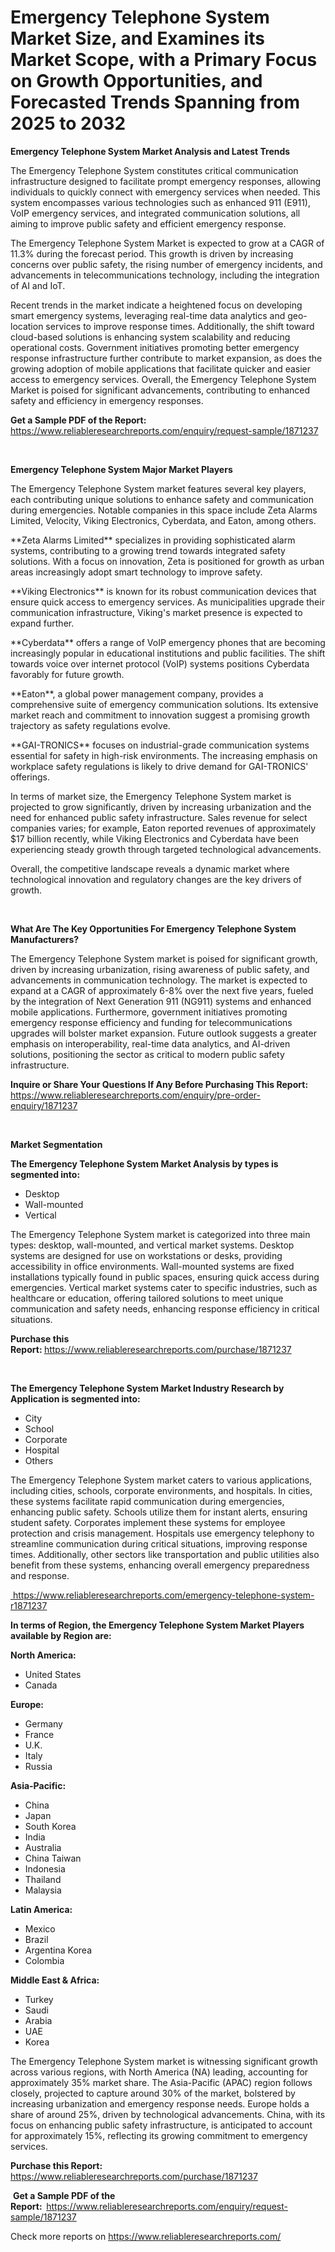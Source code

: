 <p><h1>Emergency Telephone System Market Size, and Examines its Market Scope, with a Primary Focus on Growth Opportunities, and Forecasted Trends Spanning from 2025 to 2032</h1></p><p><strong>Emergency Telephone System Market Analysis and Latest Trends</strong></p>
<p><p>The Emergency Telephone System constitutes critical communication infrastructure designed to facilitate prompt emergency responses, allowing individuals to quickly connect with emergency services when needed. This system encompasses various technologies such as enhanced 911 (E911), VoIP emergency services, and integrated communication solutions, all aiming to improve public safety and efficient emergency response.</p><p>The Emergency Telephone System Market is expected to grow at a CAGR of 11.3% during the forecast period. This growth is driven by increasing concerns over public safety, the rising number of emergency incidents, and advancements in telecommunications technology, including the integration of AI and IoT. </p><p>Recent trends in the market indicate a heightened focus on developing smart emergency systems, leveraging real-time data analytics and geo-location services to improve response times. Additionally, the shift toward cloud-based solutions is enhancing system scalability and reducing operational costs. Government initiatives promoting better emergency response infrastructure further contribute to market expansion, as does the growing adoption of mobile applications that facilitate quicker and easier access to emergency services. Overall, the Emergency Telephone System Market is poised for significant advancements, contributing to enhanced safety and efficiency in emergency responses.</p></p>
<p><strong>Get a Sample PDF of the Report:&nbsp;</strong> <a href="https://www.reliableresearchreports.com/enquiry/request-sample/1871237?utm_campaign=2199&utm_medium=2&utm_source=Github&utm_content=ia&utm_term=23022025&utm_id=emergency-telephone-system">https://www.reliableresearchreports.com/enquiry/request-sample/1871237</a></p>
<p>&nbsp;</p>
<p><strong>Emergency Telephone System Major Market Players</strong></p>
<p><p>The Emergency Telephone System market features several key players, each contributing unique solutions to enhance safety and communication during emergencies. Notable companies in this space include Zeta Alarms Limited, Velocity, Viking Electronics, Cyberdata, and Eaton, among others.</p><p>**Zeta Alarms Limited** specializes in providing sophisticated alarm systems, contributing to a growing trend towards integrated safety solutions. With a focus on innovation, Zeta is positioned for growth as urban areas increasingly adopt smart technology to improve safety.</p><p>**Viking Electronics** is known for its robust communication devices that ensure quick access to emergency services. As municipalities upgrade their communication infrastructure, Viking's market presence is expected to expand further.</p><p>**Cyberdata** offers a range of VoIP emergency phones that are becoming increasingly popular in educational institutions and public facilities. The shift towards voice over internet protocol (VoIP) systems positions Cyberdata favorably for future growth.</p><p>**Eaton**, a global power management company, provides a comprehensive suite of emergency communication solutions. Its extensive market reach and commitment to innovation suggest a promising growth trajectory as safety regulations evolve.</p><p>**GAI-TRONICS** focuses on industrial-grade communication systems essential for safety in high-risk environments. The increasing emphasis on workplace safety regulations is likely to drive demand for GAI-TRONICS' offerings.</p><p>In terms of market size, the Emergency Telephone System market is projected to grow significantly, driven by increasing urbanization and the need for enhanced public safety infrastructure. Sales revenue for select companies varies; for example, Eaton reported revenues of approximately $17 billion recently, while Viking Electronics and Cyberdata have been experiencing steady growth through targeted technological advancements.</p><p>Overall, the competitive landscape reveals a dynamic market where technological innovation and regulatory changes are the key drivers of growth.</p></p>
<p>&nbsp;</p>
<p><strong>What Are The Key Opportunities For Emergency Telephone System Manufacturers?</strong></p>
<p><p>The Emergency Telephone System market is poised for significant growth, driven by increasing urbanization, rising awareness of public safety, and advancements in communication technology. The market is expected to expand at a CAGR of approximately 6-8% over the next five years, fueled by the integration of Next Generation 911 (NG911) systems and enhanced mobile applications. Furthermore, government initiatives promoting emergency response efficiency and funding for telecommunications upgrades will bolster market expansion. Future outlook suggests a greater emphasis on interoperability, real-time data analytics, and AI-driven solutions, positioning the sector as critical to modern public safety infrastructure.</p></p>
<p><strong>Inquire or Share Your Questions If Any Before Purchasing This Report:</strong> <a href="https://www.reliableresearchreports.com/enquiry/pre-order-enquiry/1871237?utm_campaign=2199&utm_medium=2&utm_source=Github&utm_content=ia&utm_term=23022025&utm_id=emergency-telephone-system">https://www.reliableresearchreports.com/enquiry/pre-order-enquiry/1871237</a></p>
<p>&nbsp;</p>
<p><strong>Market Segmentation</strong></p>
<p><strong>The Emergency Telephone System Market Analysis by types is segmented into:</strong></p>
<p><ul><li>Desktop</li><li>Wall-mounted</li><li>Vertical</li></ul></p>
<p><p>The Emergency Telephone System market is categorized into three main types: desktop, wall-mounted, and vertical market systems. Desktop systems are designed for use on workstations or desks, providing accessibility in office environments. Wall-mounted systems are fixed installations typically found in public spaces, ensuring quick access during emergencies. Vertical market systems cater to specific industries, such as healthcare or education, offering tailored solutions to meet unique communication and safety needs, enhancing response efficiency in critical situations.</p></p>
<p><strong>Purchase this Report:&nbsp;</strong><a href="https://www.reliableresearchreports.com/purchase/1871237?utm_campaign=2199&utm_medium=2&utm_source=Github&utm_content=ia&utm_term=23022025&utm_id=emergency-telephone-system">https://www.reliableresearchreports.com/purchase/1871237</a></p>
<p>&nbsp;</p>
<p><strong>The Emergency Telephone System Market Industry Research by Application is segmented into:</strong></p>
<p><ul><li>City</li><li>School</li><li>Corporate</li><li>Hospital</li><li>Others</li></ul></p>
<p><p>The Emergency Telephone System market caters to various applications, including cities, schools, corporate environments, and hospitals. In cities, these systems facilitate rapid communication during emergencies, enhancing public safety. Schools utilize them for instant alerts, ensuring student safety. Corporates implement these systems for employee protection and crisis management. Hospitals use emergency telephony to streamline communication during critical situations, improving response times. Additionally, other sectors like transportation and public utilities also benefit from these systems, enhancing overall emergency preparedness and response.</p></p>
<p><a href="https://www.reliableresearchreports.com/emergency-telephone-system-r1871237?utm_campaign=2199&utm_medium=2&utm_source=Github&utm_content=ia&utm_term=23022025&utm_id=emergency-telephone-system">&nbsp;https://www.reliableresearchreports.com/emergency-telephone-system-r1871237</a></p>
<p><strong>In terms of Region, the Emergency Telephone System Market Players available by Region are:</strong></p>
<p>
    <p> <strong> North America: </strong>
        <ul>
            <li>United States</li>
            <li>Canada</li>
        </ul>
        </p> 
    <p> <strong> Europe: </strong>
        <ul>
            <li>Germany</li>
            <li>France</li>
            <li>U.K.</li>
            <li>Italy</li>
            <li>Russia</li>
        </ul>
        </p> 
    <p> <strong> Asia-Pacific: </strong>
        <ul>
            <li>China</li>
            <li>Japan</li>
            <li>South Korea</li>
            <li>India</li>
            <li>Australia</li>
            <li>China Taiwan</li>
            <li>Indonesia</li>
            <li>Thailand</li>
            <li>Malaysia</li>
        </ul>
        </p> 
    <p> <strong> Latin America: </strong>
        <ul>
            <li>Mexico</li>
            <li>Brazil</li>
            <li>Argentina Korea</li>
            <li>Colombia</li>
        </ul>
        </p> 
    <p> <strong> Middle East & Africa: </strong>
        <ul>
            <li>Turkey</li>
            <li>Saudi</li>
            <li>Arabia</li>
            <li>UAE</li>
            <li>Korea</li>
        </ul>
    </p>
    </p>
<p><p>The Emergency Telephone System market is witnessing significant growth across various regions, with North America (NA) leading, accounting for approximately 35% market share. The Asia-Pacific (APAC) region follows closely, projected to capture around 30% of the market, bolstered by increasing urbanization and emergency response needs. Europe holds a share of around 25%, driven by technological advancements. China, with its focus on enhancing public safety infrastructure, is anticipated to account for approximately 15%, reflecting its growing commitment to emergency services.</p></p>
<p><strong>Purchase this Report: </strong><a href="https://www.reliableresearchreports.com/purchase/1871237?utm_campaign=2199&utm_medium=2&utm_source=Github&utm_content=ia&utm_term=23022025&utm_id=emergency-telephone-system">https://www.reliableresearchreports.com/purchase/1871237</a></p>
<p>&nbsp;<strong>Get a Sample PDF of the Report:&nbsp;&nbsp;</strong><a href="https://www.reliableresearchreports.com/enquiry/request-sample/1871237?utm_campaign=2199&utm_medium=2&utm_source=Github&utm_content=ia&utm_term=23022025&utm_id=emergency-telephone-system">https://www.reliableresearchreports.com/enquiry/request-sample/1871237</a></p>
<p><strong></strong></p>
<p>Check more reports on <a href="https://www.reliableresearchreports.com/?utm_campaign=2199&utm_medium=2&utm_source=Github&utm_content=ia&utm_term=23022025&utm_id=emergency-telephone-system">https://www.reliableresearchreports.com/</a></p>